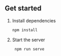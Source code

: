 ## Get started

1. Install dependencies

   ```bash
   npm install
   ```

2. Start the server

   ```bash
    npm run serve
   ```
